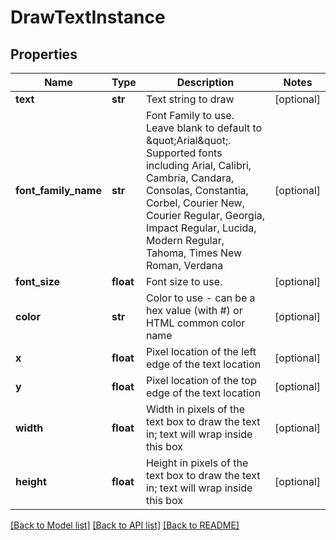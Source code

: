 # DrawTextInstance

## Properties
Name | Type | Description | Notes
------------ | ------------- | ------------- | -------------
**text** | **str** | Text string to draw | [optional] 
**font_family_name** | **str** | Font Family to use.  Leave blank to default to \&quot;Arial\&quot;.  Supported fonts including Arial, Calibri, Cambria, Candara, Consolas, Constantia, Corbel, Courier New, Courier Regular, Georgia, Impact Regular, Lucida, Modern Regular, Tahoma, Times New Roman, Verdana | [optional] 
**font_size** | **float** | Font size to use. | [optional] 
**color** | **str** | Color to use - can be a hex value (with #) or HTML common color name | [optional] 
**x** | **float** | Pixel location of the left edge of the text location | [optional] 
**y** | **float** | Pixel location of the top edge of the text location | [optional] 
**width** | **float** | Width in pixels of the text box to draw the text in; text will wrap inside this box | [optional] 
**height** | **float** | Height in pixels of the text box to draw the text in; text will wrap inside this box | [optional] 

[[Back to Model list]](../README.md#documentation-for-models) [[Back to API list]](../README.md#documentation-for-api-endpoints) [[Back to README]](../README.md)


